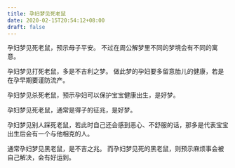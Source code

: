 ```yaml
---
title: 孕妇梦见死老鼠
date: 2020-02-15T20:54:12+08:00
draft: false
---
```


孕妇梦见死老鼠，预示母子平安。
不过在周公解梦里不同的梦境会有不同的寓意。

孕妇梦见打死老鼠，多是不吉利之梦。
做此梦的孕妇要多留意胎儿的健康，若是在孕早期要谨防流产。

孕妇梦见杀死老鼠，预示孕妇可以保护宝宝健康出生，是好梦。

孕妇梦见死老鼠，通常是得子的征兆，是好梦。

孕妇梦见别人踩死老鼠，若此时自己还会感到恶心、不舒服的话，那多是代表宝宝出生后会有一个与他相克的人。

通常孕妇梦见黑老鼠，是不吉之兆。
而孕妇梦见死的黑老鼠，则预示麻烦事会被自己解决，会有好运到。
